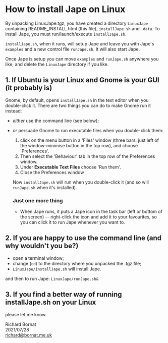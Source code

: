 # How to install Jape on Linux

By unpacking LinuxJape.tgz, you have created a directory `LinuxJape` containing README_INSTALL.html (this file), `installJape.sh` and `.data`. To install Jape, you must run/launch/execute `installJape.sh`. 

`installJape.sh`, when it runs, will setup Jape and leave you with Jape's `examples` and a new control file `runJape.sh`. It will also start Jape.

Once Jape is setup you can move `examples` and `runJape.sh` anywhere you like, and delete the `LinuxJape` directory if you like.

## 1. If Ubuntu is your Linux and Gnome is your GUI (it probably is)

  Gnome, by default, opens `installJape.sh` in the text editor when you double-click it. There are two things you can do to make Gnome run it instead: 

  * *either* use the command line (see below);

  * *or* persuade Gnome to run executable files when you double-click them: 
    1. click on the menu button in a 'Files' window (three bars, just left of the window-minimise button in the top row), and choose 'Preferences'. 
    2. Then select the 'Behaviour' tab in the top row of the Preferences window.
    3. Under **Executable Text Files** choose 'Run them'.
    4. Close the Preferences window
  
    Now `installJape.sh` will run when you double-click it (and so will `runJape.sh` when it's installed). 

    ### Just one more thing  

    *  When Jape runs, it puts a Jape icon in the task bar (left or bottom of the screen) -- right-click the icon and add it to your favourites, so you can click it to run Jape whenever you want to.
  
## 2. If you are happy to use the command line (and why wouldn't you be?)

* open a terminal window;
* change (`cd`) to the directory where you unpacked the .tgz file;
* `LinuxJape/installJape.sh` will install Jape.
  
and then to run Jape: `LinuxJape/runJape.sh&`
        
       
## 3. If you find a better way of running installJape.sh on your Linux
please let me know.

Richard Bornat  
2021/07/28  
richard@bornat.me.uk  
   
